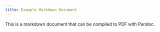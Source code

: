 ```yaml
---
title: Example Markdown Document
---
```


This is a markdown document that can be compiled to PDF with Pandoc.

